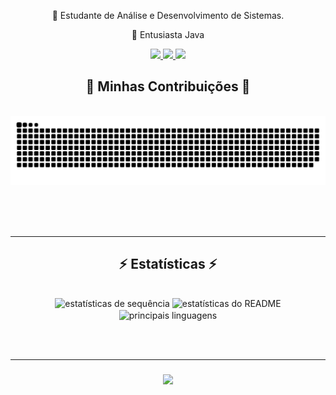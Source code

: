 

<div align="center">
 
 🔭 Estudante de Análise e Desenvolvimento de Sistemas.

 👔 Entusiasta Java 
 
 </div>
 
<div align="center"> 
  <a href="mailto: carvmidev@gmail.com">
    <img src="https://img.shields.io/badge/Gmail-333333?style=for-the-badge&logo=gmail&logoColor=red" />
  </a>
  <a href="mailto: carvmidev@hotmail.com">
    <img src="https://img.shields.io/badge/Outlook-0072C6?style=for-the-badge&logo=microsoft-outlook&logoColor=white" />
  </a>
  <a href="https://www.linkedin.com/in/milenatech/" target="_blank">
    <img src="https://img.shields.io/badge/LinkedIn-0077B5?style=for-the-badge&logo=linkedin&logoColor=white" target="_blank" />
  </a>
</div>


<div align="center">
  <h2>🐍 Minhas Contribuições 🐍</h2>
  <br>
  <img alt="snake eating my contributions" src="https://raw.githubusercontent.com/carvmi/carvmi/output/github-contribution-grid-snake.svg" />
  
  <br/><br/><br/>
</div>


<hr/>

<h2 align="center">⚡ Estatísticas ⚡</h2>
<br>
<div align=center>
  <img width=390 src="https://streak-stats.demolab.com/?user=carvmi&count_private=true&theme=react&border_radius=10" alt="estatísticas de sequência"/>
  <img width=390 src="https://github-readme-stats.vercel.app/api?username=carvmi&count_private=true&show_icons=true&theme=react&rank_icon=github&border_radius=10" alt="estatísticas do README" />
  <br/>
  <img width=325 align="center" src="https://github-readme-stats.vercel.app/api/top-langs/?username=carvmi&hide=HTML&langs_count=8&layout=compact&theme=react&border_radius=10&size_weight=0.5&count_weight=0.5&exclude_repo=github-readme-stats" alt="principais linguagens" />
</div>

<br/><br/>

<hr/>

<h3 align="center">
    <img src="https://readme-typing-svg.herokuapp.com/?font=Righteous&size=25&center=true&vCenter=true&width=500&height=70&duration=4000&lines=Obrigada+pela+visita!+✌️">
</h3>

<br/>
